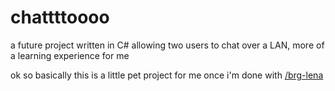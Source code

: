 # chattttoooo
a future project written in C# allowing two users to chat over a LAN, more of a learning experience for me

ok so basically this is a little pet project for me once i'm done with [/brg-lena](https://github.com/qeweyou/brg-lena)
